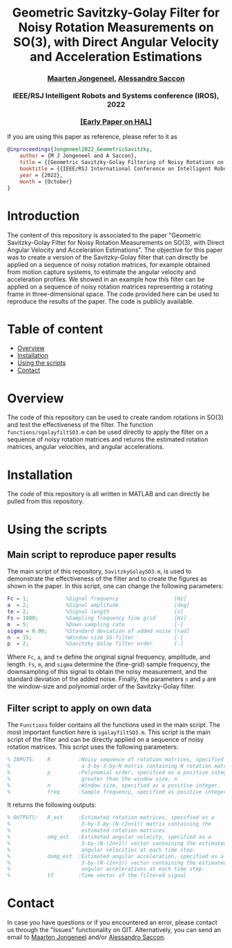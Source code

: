 <div align="center">
<h1 align="center">
Geometric Savitzky-Golay Filter for Noisy Rotation Measurements on SO(3), with Direct Angular Velocity and Acceleration Estimations
</h1>
<h3>
<a href="https://research.tue.nl/en/persons/maarten-jongeneel">Maarten Jongeneel</a>,
<a href="https://research.tue.nl/en/persons/alessandro-saccon">Alessandro Saccon</a>
<br>
<br>
IEEE/RSJ Intelligent Robots and Systems conference (IROS), 2022
<br>
<br>
<a href="https://hal.archives-ouvertes.fr/hal-03603826v1">[Early Paper on HAL]</a>
</h3>
</div>

If you are using this paper as reference, please refer to it as
```bibtex
@inproceedings{Jongeneel2022_GeometricSavitzky,
    author = {M J Jongeneel and A Saccon},
    title = {{Geometric Savitzky-Golay Filtering of Noisy Rotations on SO(3) with Simultaneous Angular Velocity and Acceleration Estimation}},
    booktitle = {{IEEE/RSJ International Conference on Intelligent Robots and Systems (IROS 2022)}},
    year = {2022},
    month = {October}
}
```

Introduction
============

The content of this repository is associated to the paper "Geometric Savitzky-Golay Filter for Noisy Rotation Measurements on SO(3), with Direct Angular Velocity and Acceleration Estimations". The objective for this paper was to create a version of the Savitzky-Golay filter that can directly be applied on a sequence of noisy rotation matrices, for example obtained from motion capture systems, to estimate the angular velocity and acceleration profiles. We showed in an example how this filter can be applied on a sequence of noisy rotation matrices representing a rotating frame in three-dimensional space. The code provided here can be used to reproduce the results of the paper. The code is publicly available.


Table of content
================
- [Overview](#overview)
- [Installation](#installation)
- [Using the scripts](#using-the-scripts)
- [Contact](#contact)

# Overview
The code of this repository can be used to create random rotations in SO(3) and test the effectiveness of the filter. The function ``functions/sgolayfiltSO3.m`` can be used directly to apply the filter on a sequence of noisy rotation matrices and returns the estimated rotation matrices, angular velocities, and angular accelerations. 
# Installation
The code of this repository is all written in MATLAB and can directly be pulled from this repository. 

# Using the scripts
## Main script to reproduce paper results
The main script of this repository, ``SavitzkyGolaySO3.m``, is used to demonstrate the effectiveness of the filter and to create the figures as shown in the paper. In this script, one can change the following parameters:

```Matlab
Fc = 1;            %Signal frequency                  [Hz]
a  = 2;            %Signal amplitude                  [deg]
te = 2;            %Signal length                     [s]
Fs = 1000;         %Sampling frequency fine grid      [Hz]
m  = 5;            %Down-sampling rate                [-]
sigma = 0.06;      %Standard deviation of added noise [rad]
n  = 15;           %Window size SG-filter             [-]
p  = 2;            %Savitzky Golay filter order       [-]
```
Where `Fc`, `a`, and `te` define the original signal frequency, amplitude, and length. `Fs`, `m`, and `sigma` determine the (fine-grid) sample frequency, the downsampling of this signal to obtain the noisy measurement, and the standard deviation of the added noise. Finally, the parameters `n` and `p` are the window-size and polynomial order of the Savitzky-Golay filter.

## Filter script to apply on own data
The `Functions` folder contains all the functions used in the main script. The most important function here is `sgolayfiltSO3.m`. This script is the main script of the filter and can be directly applied on a sequence of noisy rotation matrices. This script uses the following parameters:
```Matlab
% INPUTS:    R         :Noisy sequence of rotation matrices, specified as
%                       a 3-by-3-by-N matrix containing N rotation matrices
%            p         :Polynomial order, specified as a positive integer,
%                       greater than the window size, n
%            n         :Window size, specified as a positive integer.
%            freq      :Sample frequency, specified as positive integer.
```
It returns the following outputs:
```Matlab
% OUTPUTS:   R_est     :Estimated rotation matrices, specified as a
%                       3-by-3-by-(N-(2n+1)) matrix containing the
%                       estimated rotation matrices.
%            omg_est   :Estimated angular velocity, specified as a
%                       3-by-(N-(2n+1)) vector containing the estimated
%                       angular velocities at each time step.
%            domg_est  :Estimated angular acceleration, specified as a
%                       3-by-(N-(2n+1)) vector containing the estimated
%                       angular accelerations at each time step.
%            tf        :Time vector of the filtered signal
```
# Contact
In case you have questions or if you encountered an error, please contact us through the "Issues" functionality on GIT. Alternatively, you can send an email to <a href="mailto:m.j.jongeneel@tue.nl">Maarten Jongeneel</a> and/or <a href="mailto:a.saccon@tue.nl">Alessandro Saccon</a>.

